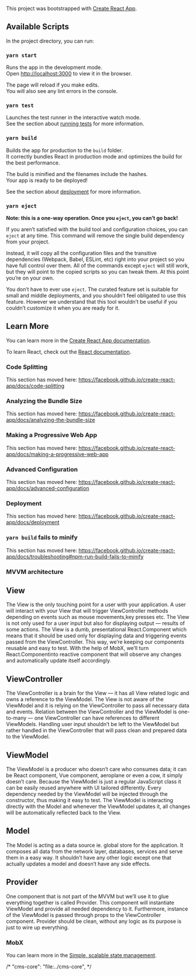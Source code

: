 This project was bootstrapped with [Create React App](https://github.com/facebook/create-react-app).

## Available Scripts

In the project directory, you can run:

### `yarn start`

Runs the app in the development mode.<br />
Open [http://localhost:3000](http://localhost:3000) to view it in the browser.

The page will reload if you make edits.<br />
You will also see any lint errors in the console.

### `yarn test`

Launches the test runner in the interactive watch mode.<br />
See the section about [running tests](https://facebook.github.io/create-react-app/docs/running-tests) for more information.

### `yarn build`

Builds the app for production to the `build` folder.<br />
It correctly bundles React in production mode and optimizes the build for the best performance.

The build is minified and the filenames include the hashes.<br />
Your app is ready to be deployed!

See the section about [deployment](https://facebook.github.io/create-react-app/docs/deployment) for more information.

### `yarn eject`

**Note: this is a one-way operation. Once you `eject`, you can’t go back!**

If you aren’t satisfied with the build tool and configuration choices, you can `eject` at any time. This command will remove the single build dependency from your project.

Instead, it will copy all the configuration files and the transitive dependencies (Webpack, Babel, ESLint, etc) right into your project so you have full control over them. All of the commands except `eject` will still work, but they will point to the copied scripts so you can tweak them. At this point you’re on your own.

You don’t have to ever use `eject`. The curated feature set is suitable for small and middle deployments, and you shouldn’t feel obligated to use this feature. However we understand that this tool wouldn’t be useful if you couldn’t customize it when you are ready for it.

## Learn More

You can learn more in the [Create React App documentation](https://facebook.github.io/create-react-app/docs/getting-started).

To learn React, check out the [React documentation](https://reactjs.org/).

### Code Splitting

This section has moved here: https://facebook.github.io/create-react-app/docs/code-splitting

### Analyzing the Bundle Size

This section has moved here: https://facebook.github.io/create-react-app/docs/analyzing-the-bundle-size

### Making a Progressive Web App

This section has moved here: https://facebook.github.io/create-react-app/docs/making-a-progressive-web-app

### Advanced Configuration

This section has moved here: https://facebook.github.io/create-react-app/docs/advanced-configuration

### Deployment

This section has moved here: https://facebook.github.io/create-react-app/docs/deployment

### `yarn build` fails to minify

This section has moved here: https://facebook.github.io/create-react-app/docs/troubleshooting#npm-run-build-fails-to-minify



### MVVM architecture 

## View
 The View is the only touching point for a user with your application. A user will interact with your View that will trigger ViewController methods depending on events such as mouse movements,key presses etc. The View is not only used for a user input but also for displaying output — results of some actions.
The View is a dumb, presentational React.Component which means that it should be used only for displaying data and triggering events passed from the ViewController. This way, we’re keeping our components reusable and easy to test. With the help of MobX, we’ll turn React.Componentinto reactive component that will observe any changes and automatically update itself accordingly.

## ViewController
The ViewController is a brain for the View — it has all View related logic and owns a reference to the ViewModel. The View is not aware of the ViewModel and it is relying on the ViewController to pass all necessary data and events.
Relation between the ViewController and the ViewModel is one-to-many — one ViewController can have references to different ViewModels.
Handling user input shouldn’t be left to the ViewModel but rather handled in the ViewController that will pass clean and prepared data to the ViewModel.

## ViewModel
The ViewModel is a producer who doesn’t care who consumes data; it can be React component, Vue component, aeroplane or even a cow, it simply doesn’t care. Because the ViewModel is just a regular JavaScript class it can be easily reused anywhere with UI tailored differently. Every dependency needed by the ViewModel will be injected through the constructor, thus making it easy to test. The ViewModel is interacting directly with the Model and whenever the ViewModel updates it, all changes will be automatically reflected back to the View.

## Model
The Model is acting as a data source ie. global store for the application. It composes all data from the network layer, databases, services and serve them in a easy way. It shouldn’t have any other logic except one that actually updates a model and doesn’t have any side effects.

## Provider
One component that is not part of the MVVM but we’ll use it to glue everything together is called Provider. This component will instantiate ViewModel and provide all needed dependency to it. Furthermore, instance of the ViewModel is passed through props to the ViewController component.
Provider should be clean, without any logic as its purpose is just to wire up everything.

### MobX

You can learn more in the [Simple, scalable state management](https://mobx.js.org/README.html).


/*  "cms-core": "file:../cms-core", */
